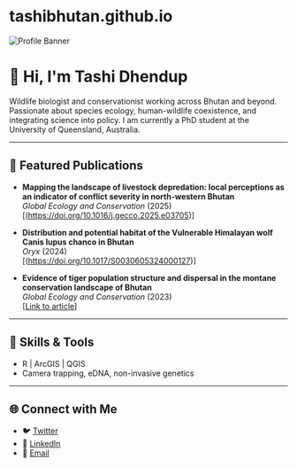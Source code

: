 # tashibhutan.github.io
![Profile Banner]((https://avatars.githubusercontent.com/u/206480797?v=4))

# 👋 Hi, I'm Tashi Dhendup

Wildlife biologist and conservationist working across Bhutan and beyond. Passionate about species ecology, human-wildlife coexistence, and integrating science into policy.
I am currently a PhD student at the University of Queensland, Australia.

---

## 🔬 Featured Publications

- **Mapping the landscape of livestock depredation: local perceptions as an indicator of conflict severity in north-western Bhutan**  
  *Global Ecology and Conservation* (2025)  
  [(https://doi.org/10.1016/j.gecco.2025.e03705)]

- **Distribution and potential habitat of the Vulnerable Himalayan wolf Canis lupus chanco in Bhutan**  
  *Oryx* (2024)  
  [(https://doi.org/10.1017/S0030605324000127)]

- **Evidence of tiger population structure and dispersal in the montane conservation landscape of Bhutan**  
  *Global Ecology and Conservation* (2023)  
  [[Link to article](https://doi.org/10.1016/j.gecco.2023.e02459)]

---

## 🧰 Skills & Tools
- R | ArcGIS | QGIS
- Camera trapping, eDNA, non-invasive genetics

---

## 🌐 Connect with Me
- 🐦 [Twitter](https://twitter.com/yourhandle)
- 🔗 [LinkedIn]((https://www.linkedin.com/in/tashi-dhendup-157127135/))
- 📧 [Email](mailto:you@example.com)
